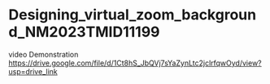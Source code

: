 # Designing_virtual_zoom_background_NM2023TMID11199
video Demonstration  https://drive.google.com/file/d/1Ct8hS_JbQVj7sYaZynLtc2jclrfqwOyd/view?usp=drive_link
